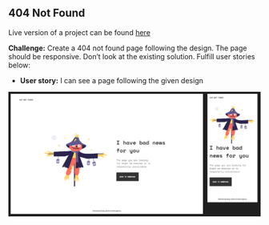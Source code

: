 ## 404 Not Found

Live version of a project can be found [here](https://404page.vercel.app/)

**Challenge:** Create a 404 not found page following the design. The page should be responsive. Don’t look at the existing solution. Fulfill user stories below:

- **User story:** I can see a page following the given design


![Desktop and mobile version](images/readme-cover.png)